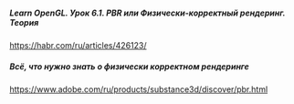 ##### Learn OpenGL. Урок 6.1. PBR или Физически-корректный рендеринг. Теория
https://habr.com/ru/articles/426123/

##### Всё, что нужно знать о физически корректном рендеринге
https://www.adobe.com/ru/products/substance3d/discover/pbr.html
